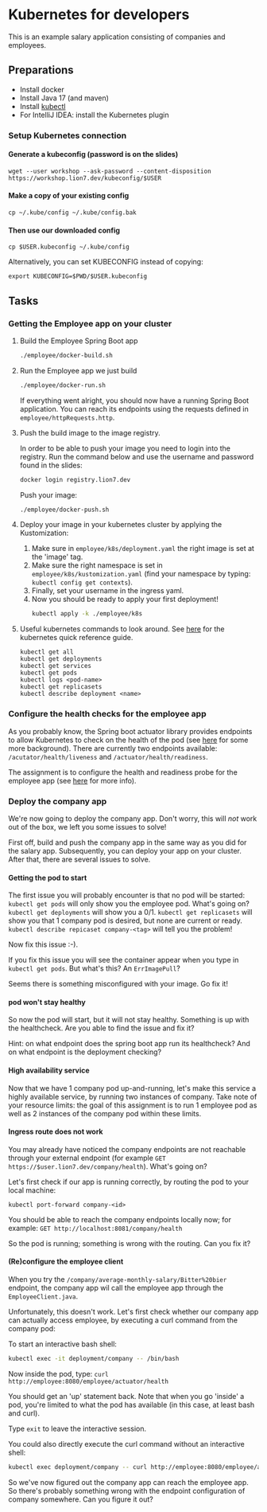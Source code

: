 # Kubernetes for developers
This is an example salary application consisting of companies and employees.

## Preparations
- Install docker
- Install Java 17 (and maven)
- Install [kubectl](https://kubernetes.io/docs/tasks/tools/) 
- For IntelliJ IDEA: install the Kubernetes plugin

### Setup Kubernetes connection

#### Generate a kubeconfig (password is on the slides)
```shell
wget --user workshop --ask-password --content-disposition https://workshop.lion7.dev/kubeconfig/$USER
```

#### Make a copy of your existing config
```shell
cp ~/.kube/config ~/.kube/config.bak 
```
#### Then use our downloaded config
```shell
cp $USER.kubeconfig ~/.kube/config
```

Alternatively, you can set KUBECONFIG instead of copying:
```shell
export KUBECONFIG=$PWD/$USER.kubeconfig
```

## Tasks

### Getting the Employee app on your cluster
1. Build the Employee Spring Boot app
   
   ```bash
   ./employee/docker-build.sh
   ```
   
2. Run the Employee app we just build

   ```bash
   ./employee/docker-run.sh
   ```
   
   If everything went alright, you should now have a running Spring Boot application.
   You can reach its endpoints using the requests defined in `employee/httpRequests.http`.

3. Push the build image to the image registry.
   
   In order to be able to push your image you need to login into the registry.
   Run the command below and use the username and password found in the slides: 
   
   ```bash
   docker login registry.lion7.dev
   ```
   
   Push your image: 

   ```bash
   ./employee/docker-push.sh
   ```

4. Deploy your image in your kubernetes cluster by applying the Kustomization:
   
   1. Make sure in `employee/k8s/deployment.yaml` the right image is set at the 'image' tag. 
   2. Make sure the right namespace is set in `employee/k8s/kustomization.yaml` (find your namespace by typing: `kubectl config get contexts`). 
   3. Finally, set your username in the ingress yaml. 
   4. Now you should be ready to apply your first deployment!
      ```bash
      kubectl apply -k ./employee/k8s
      ```

5. Useful kubernetes commands to look around. 
   See [here](https://kubernetes.io/docs/reference/kubectl/quick-reference/) for the kubernetes quick reference guide. 

   ```
   kubectl get all 
   kubectl get deployments
   kubectl get services
   kubectl get pods
   kubectl logs <pod-name>
   kubectl get replicasets
   kubectl describe deployment <name>
   ```

### Configure the health checks for the employee app
As you probably know, the Spring boot actuator library provides endpoints to allow Kubernetes to check on the health of the pod (see [here](https://www.baeldung.com/spring-liveness-readiness-probes) for some more background). There are currently two endpoints available: `/acutator/health/liveness` and `/actuator/health/readiness`. 

The assignment is to configure the health and readiness probe for the employee app (see [here](https://kubernetes.io/docs/tasks/configure-pod-container/configure-liveness-readiness-startup-probes/#define-a-liveness-http-request) for more info). 

### Deploy the company app
We're now going to deploy the company app. Don't worry, this will _not_ work out of the box, we left you some issues to solve!

First off, build and push the company app in the same way as you did for the salary app. Subsequently, you can deploy your app on your cluster. After that, there are several issues to solve. 

#### Getting the pod to start
The first issue you will probably encounter is that no pod will be started: `kubectl get pods` will only show you the employee pod. What's going on? `kubectl get deployments` will show you a 0/1. `kubectl get replicasets` will show you that 1 company pod is desired, but none are current or ready. `kubectl describe repicaset company-<tag>` will tell you the problem! 

Now fix this issue :-). 

If you fix this issue you will see the container appear when you type in `kubectl get pods`. But what's this? An `ErrImagePull`?

Seems there is something misconfigured with your image. Go fix it!

#### pod won't stay healthy
So now the pod will start, but it will not stay healthy. Something is up with the healthcheck. Are you able to find the issue and fix it? 

Hint: on what endpoint does the spring boot app run its healthcheck? And on what endpoint is the deployment checking? 

#### High availability service
Now that we have 1 company pod up-and-running, let's make this service a highly available service, by running two instances of company. Take note of your resource limits: the goal of this assignment is to run 1 employee pod as well as 2 instances of the company pod within these limits.  

#### Ingress route does not work
You may already have noticed the company endpoints are not reachable through your external endpoint (for example `GET https://$user.lion7.dev/company/health`). What's going on? 

Let's first check if our app is running correctly, by routing the pod to your local machine: 

```
kubectl port-forward company-<id>
```

You should be able to reach the company endpoints locally now; for example: `GET http://localhost:8081/company/health`

So the pod is running; something is wrong with the routing. Can you fix it? 

#### (Re)configure the employee client
When you try the `/company/average-monthly-salary/Bitter%20bier` endpoint, the company app wil call the employee app through the `EmployeeClient.java`. 

Unfortunately, this doesn't work. Let's first check whether our company app can actually access employee, by executing a curl command from the company pod: 

To start an interactive bash shell: 

```bash
kubectl exec -it deployment/company -- /bin/bash
```

Now inside the pod, type: `curl http://employee:8080/employee/actuator/health` 

You should get an 'up' statement back. Note that when you go 'inside' a pod, you're limited to what the pod has available (in this case, at least bash and curl). 

Type `exit` to leave the interactive session. 

You could also directly execute the curl command without an interactive shell: 

```bash
kubectl exec deployment/company -- curl http://employee:8080/employee/actuator/health
```

So we've now figured out the company app can reach the employee app. So there's probably something wrong with the endpoint configuration of company somewhere. Can you figure it out? 
